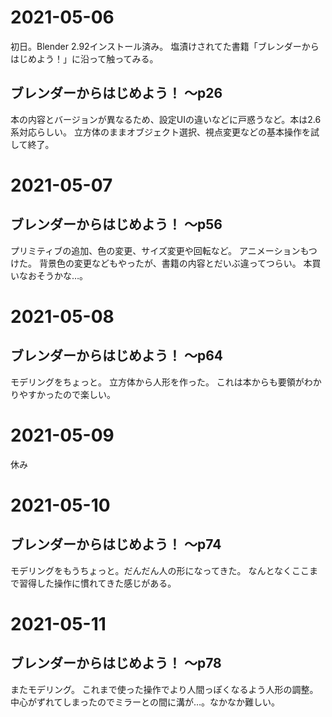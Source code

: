# 2021-05-06

初日。Blender 2.92インストール済み。
塩漬けされてた書籍「ブレンダーからはじめよう！」に沿って触ってみる。

## ブレンダーからはじめよう！ ～p26

本の内容とバージョンが異なるため、設定UIの違いなどに戸惑うなど。本は2.6系対応らしい。
立方体のままオブジェクト選択、視点変更などの基本操作を試して終了。

# 2021-05-07

## ブレンダーからはじめよう！ ～p56

プリミティブの追加、色の変更、サイズ変更や回転など。
アニメーションもつけた。
背景色の変更などもやったが、書籍の内容とだいぶ違ってつらい。
本買いなおそうかな…。

# 2021-05-08

## ブレンダーからはじめよう！ ～p64

モデリングをちょっと。
立方体から人形を作った。
これは本からも要領がわかりやすかったので楽しい。

# 2021-05-09

休み

# 2021-05-10

## ブレンダーからはじめよう！ ～p74

モデリングをもうちょっと。だんだん人の形になってきた。
なんとなくここまで習得した操作に慣れてきた感じがある。

# 2021-05-11

## ブレンダーからはじめよう！ ～p78

またモデリング。
これまで使った操作でより人間っぽくなるよう人形の調整。
中心がずれてしまったのでミラーとの間に溝が…。なかなか難しい。
